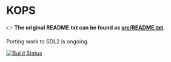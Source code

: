 KOPS
=====================

:point_right: **The original README.txt can be found as
[src/README.txt](./src/README.txt).**

Porting work to SDL2 is ongoing.

[![Build Status](https://travis-ci.org/suomipelit/kops.svg?branch=master)](https://travis-ci.org/suomipelit/kops)
